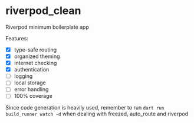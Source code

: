 # riverpod_clean

Riverpod minimum boilerplate app

Features:
- [x] type-safe routing
- [x] organized theming
- [x] internet checking
- [x] authentication
- [ ] logging
- [ ] local storage
- [ ] error handling
- [ ] 100% coverage

Since code generation is heavily used, remember to run
`dart run build_runner watch -d`
when dealing with freezed, auto_route and riverpod